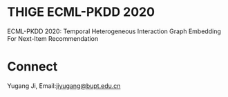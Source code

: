 # THIGE ECML-PKDD 2020
ECML-PKDD 2020: Temporal Heterogeneous Interaction Graph Embedding For Next-Item Recommendation

# Connect
Yugang Ji, Email:jiyugang@bupt.edu.cn
